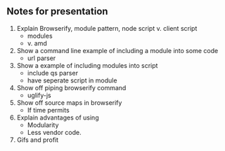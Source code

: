 ## Notes for presentation

1. Explain Browserify, module pattern, node script v. client script
	- modules
	- v. amd
2. Show a command line example of including a module into some code
	- url parser
3. Show a example of including modules into script
	- include qs parser
	- have seperate script in module 
4. Show off piping browserify command
	- uglify-js
5. Show off source maps in browserify
	- If time permits
6. Explain advantages of using
	- Modularity
	- Less vendor code.
6. Gifs and profit
